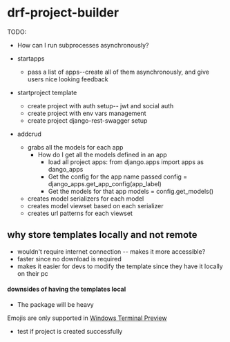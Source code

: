 # drf-project-builder
TODO: 
- How can I run subprocesses asynchronously?
- startapps
    - pass a list of apps--create all of them asynchronously, and give users nice looking feedback
- startproject template
  - create project with auth setup-- jwt and social auth
  - create project with env vars management
  - create project django-rest-swagger setup

- addcrud
  - grabs all the models for each app
    - How do I get all the models defined in an app
        - load all project apps: from django.apps import apps as dango_apps
        - Get the config for the app name passed config = django_apps.get_app_config(app_label)
        - Get the models for that app models = config.get_models()
  - creates model serializers for each model
  - creates model viewset based on each serializer
  - creates url patterns for each viewset

 ## why store templates locally and not remote
 - wouldn't require internet connection -- makes it more accessible?
 - faster since no download is required
 - makes it easier for devs to modify the template since they have it locally on their pc

 #### downsides of having the templates local
 - The package will be heavy

 Emojis are only supported in [Windows Terminal Preview](https://www.microsoft.com/en-us/p/windows-terminal-preview/9n8g5rfz9xk3?activetab=pivot:overviewtab)

- test if project is created successfully